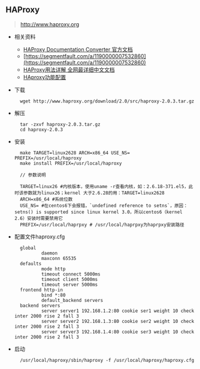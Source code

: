 ## HAProxy
> http://www.haproxy.org

- 相关资料
	- [HAProxy Documentation Converter 官方文档](http://cbonte.github.io/haproxy-dconv/)
	- [https://segmentfault.com/a/1190000007532860](https://segmentfault.com/a/1190000007532860)
	- [HAProxy用法详解 全网最详细中文文档](http://www.ttlsa.com/linux/haproxy-study-tutorial/)
	- [HAproxy功能配置](https://www.jianshu.com/p/8af373981cfe)

- 下载

		wget http://www.haproxy.org/download/2.0/src/haproxy-2.0.3.tar.gz
- 解压

		tar -zxvf haproxy-2.0.3.tar.gz
		cd haproxy-2.0.3
- 安装

		make TARGET=linux2628 ARCH=x86_64 USE_NS= PREFIX=/usr/local/haproxy
		make install PREFIX=/usr/local/haproxy

		// 参数说明

		TARGET=linux26 #内核版本，使用uname -r查看内核，如：2.6.18-371.el5，此时该参数就为linux26；kernel 大于2.6.28的用：TARGET=linux2628
		ARCH=x86_64 #系统位数
        USE_NS= #在centos6下会报错，`undefined reference to setns`，原因：setns() is supported since linux kernel 3.0，所以centos6（kernel 2.6）安装时需要禁用它
		PREFIX=/usr/local/haprpxy # /usr/local/haprpxy为haprpxy安装路径

- 配置文件haproxy.cfg

		global
				daemon
				maxconn 65535
		defaults
				mode http
				timeout connect 5000ms
				timeout client 5000ms
				timeout server 5000ms
		frontend http-in
				bind *:80
				default_backend servers
		backend servers
				server server1 192.168.1.2:80 cookie ser1 weight 10 check inter 2000 rise 2 fall 3
				server server2 192.168.1.3:80 cookie ser2 weight 10 check inter 2000 rise 2 fall 3
				server server3 192.168.1.4:80 cookie ser3 weight 10 check inter 2000 rise 2 fall 3
- 启动

		/usr/local/haproxy/sbin/haproxy -f /usr/local/haproxy/haproxy.cfg 